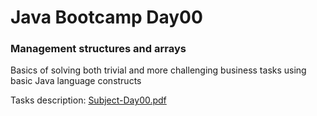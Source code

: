 # Java Bootcamp Day00

### Management structures and arrays

Basics of solving both trivial and more challenging business tasks using basic Java language constructs

Tasks description: [Subject-Day00.pdf](Subject-Day00.pdf)